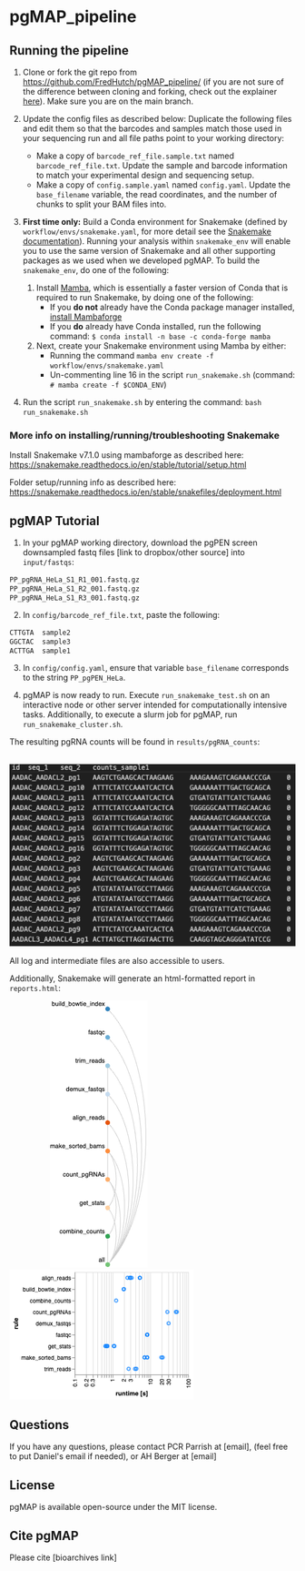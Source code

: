 # pgMAP_pipeline

## Running the pipeline

1. Clone or fork the git repo from https://github.com/FredHutch/pgMAP_pipeline/ (if you are not sure of the difference between cloning and forking, check out the explainer [here](https://github.com/FredHutch/pgMAP_pipeline/)). Make sure you are on the main branch. 


2. Update the config files as described below: Duplicate the following files and edit them so that the barcodes and samples match those used in your sequencing run and all file paths point to your working directory:
    * Make a copy of `barcode_ref_file.sample.txt` named `barcode_ref_file.txt`. Update the sample and barcode information to match your experimental design and sequencing setup. 
    * Make a copy of `config.sample.yaml` named `config.yaml`. Update the `base_filename` variable, the read coordinates, and the number of chunks to split your BAM files into. 


3. **First time only:** Build a Conda environment for Snakemake (defined by `workflow/envs/snakemake.yaml`, for more detail see the [Snakemake documentation](https://snakemake.readthedocs.io/en/stable/getting_started/installation.html)). Running your analysis within `snakemake_env` will enable you to use the same version of Snakemake and all other supporting packages as we used when we developed pgMAP. To build the `snakemake_env`, do one of the following: 
   1. Install [Mamba](https://mamba.readthedocs.io/en/latest/), which is essentially a faster version of Conda that is required to run Snakemake, by doing one of the following:
      * If you **do not** already have the Conda package manager installed, [install Mambaforge](https://github.com/conda-forge/miniforge#mambaforge)
      * If you **do** already have Conda installed, run the following command: `$ conda install -n base -c conda-forge mamba`
   2. Next, create your Snakemake environment using Mamba by either:
      * Running the command `mamba env create -f workflow/envs/snakemake.yaml`
      * Un-commenting line 16 in the script `run_snakemake.sh` (command: `# mamba create -f $CONDA_ENV`)


4. Run the script `run_snakemake.sh` by entering the command: `bash run_snakemake.sh`


### More info on installing/running/troubleshooting Snakemake
Install Snakemake v7.1.0 using mambaforge as described here:
https://snakemake.readthedocs.io/en/stable/tutorial/setup.html

Folder setup/running info as described here:
https://snakemake.readthedocs.io/en/stable/snakefiles/deployment.html

## pgMAP Tutorial
1. In your pgMAP working directory, download the pgPEN screen downsampled fastq files [link to dropbox/other source] into `input/fastqs`:
```
PP_pgRNA_HeLa_S1_R1_001.fastq.gz
PP_pgRNA_HeLa_S1_R2_001.fastq.gz
PP_pgRNA_HeLa_S1_R3_001.fastq.gz
```

2. In `config/barcode_ref_file.txt`, paste the following:
```
CTTGTA  sample2
GGCTAC  sample3
ACTTGA  sample1
```

3. In `config/config.yaml`, ensure that variable `base_filename` corresponds to the string `PP_pgPEN_HeLa`.

4. pgMAP is now ready to run. Execute `run_snakemake_test.sh` on an interactive node or other server intended for computationally intensive tasks. Additionally, to execute a slurm job for pgMAP, run `run_snakemake_cluster.sh`.

The resulting pgRNA counts will be found in `results/pgRNA_counts`:

&nbsp;&nbsp;&nbsp;&nbsp;&nbsp;&nbsp;&nbsp;&nbsp;&nbsp;&nbsp;&nbsp;&nbsp;&nbsp;&nbsp;&nbsp;&nbsp;&nbsp;&nbsp;&nbsp;&nbsp;&nbsp;&nbsp;&nbsp;&nbsp;&nbsp;&nbsp;&nbsp;&nbsp;&nbsp;&nbsp;&nbsp;&nbsp;&nbsp;&nbsp;&nbsp;&nbsp;&nbsp;![Table](images/counts_table.png)

All log and intermediate files are also accessible to users.

Additionally, Snakemake will generate an html-formatted report in `reports.html`:

&nbsp;&nbsp;&nbsp;&nbsp;&nbsp;&nbsp;&nbsp;&nbsp;&nbsp;&nbsp;&nbsp;&nbsp;&nbsp;&nbsp;&nbsp;&nbsp;&nbsp;&nbsp;![Report](images/snakemake_report.png)&nbsp;&nbsp;&nbsp;&nbsp;&nbsp;&nbsp;&nbsp;&nbsp;&nbsp;&nbsp;&nbsp;&nbsp;&nbsp;&nbsp;&nbsp;&nbsp;&nbsp;&nbsp;&nbsp;&nbsp;&nbsp;&nbsp;&nbsp;&nbsp;&nbsp;&nbsp;&nbsp;&nbsp;&nbsp;&nbsp;&nbsp;&nbsp;&nbsp;&nbsp;&nbsp;&nbsp;&nbsp;&nbsp;&nbsp;![Report](images/rule_runtimes.png)

## Questions
If you have any questions, please contact PCR Parrish at [email], (feel free to put Daniel's email if needed), or AH Berger at [email]

## License
pgMAP is available open-source under the MIT license. 

## Cite pgMAP
Please cite [bioarchives link]



